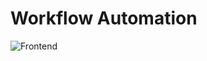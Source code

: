 # Workflow Automation
![Frontend](https://github.com/devzero-inc/workflow-automation-alternative/assets/93814858/ed844903-187a-487b-9353-785fb72819d8)
